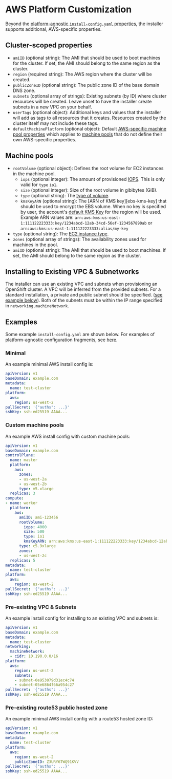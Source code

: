 # AWS Platform Customization

Beyond the [platform-agnostic `install-config.yaml` properties](../customization.md#platform-customization), the installer supports additional, AWS-specific properties.

## Cluster-scoped properties

* `amiID` (optional string): The AMI that should be used to boot machines for the cluster.
    If set, the AMI should belong to the same region as the cluster.
* `region` (required string): The AWS region where the cluster will be created.
* `publicZoneID` (optional string): The public zone ID of the base domain DNS zone.
* `subnets` (optional array of strings): Existing subnets (by ID) where cluster resources will be created.
    Leave unset to have the installer create subnets in a new VPC on your behalf.
* `userTags` (optional object): Additional keys and values that the installer will add as tags to all resources that it creates.
    Resources created by the cluster itself may not include these tags.
* `defaultMachinePlatform` (optional object): Default [AWS-specific machine pool properties](#machine-pools) which applies to [machine pools](../customization.md#machine-pools) that do not define their own AWS-specific properties.

## Machine pools

* `rootVolume` (optional object): Defines the root volume for EC2 instances in the machine pool.
    * `iops` (optional integer): The amount of provisioned [IOPS][volume-iops].
        This is only valid for `type` `io1`.
    * `size` (optional integer): Size of the root volume in gibibytes (GiB).
    * `type` (optional string):  The [type of volume][volume-type].
    * `kmsKeyARN` (optional string): The [ARN of KMS key][ebs-kms-key] that should be used to encrypt the EBS volume.
        When no key is specified by user, the account's [default KMS Key][kms-key-default] for the region will be used.
        Example ARN values are: `arn:aws:kms:us-east-1:111122223333:key/1234abcd-12ab-34cd-56ef-1234567890ab` or `arn:aws:kms:us-east-1:111122223333:alias/my-key`
* `type` (optional string): The [EC2 instance type][instance-type].
* `zones` (optional array of strings): The availability zones used for machines in the pool.
* `amiID` (optional string): The AMI that should be used to boot machines.
    If set, the AMI should belong to the same region as the cluster.

## Installing to Existing VPC & Subnetworks

The installer can use an existing VPC and subnets when provisioning an OpenShift cluster. A VPC will be inferred from the provided subnets. For a standard installation, a private and public subnet should be specified. ([see example below](#pre-existing-vpc--subnets)). Both of the subnets must be within the IP range specified in `networking.machineNetwork`. 

## Examples

Some example `install-config.yaml` are shown below.
For examples of platform-agnostic configuration fragments, see [here](../customization.md#examples).

### Minimal

An example minimal AWS install config is:

```yaml
apiVersion: v1
baseDomain: example.com
metadata:
  name: test-cluster
platform:
  aws:
    region: us-west-2
pullSecret: '{"auths": ...}'
sshKey: ssh-ed25519 AAAA...
```

### Custom machine pools

An example AWS install config with custom machine pools:

```yaml
apiVersion: v1
baseDomain: example.com
controlPlane:
  name: master
  platform:
    aws:
      zones:
      - us-west-2a
      - us-west-2b
      type: m5.xlarge
  replicas: 3
compute:
- name: worker
  platform:
    aws:
      amiID: ami-123456
      rootVolume:
        iops: 4000
        size: 500
        type: io1
        kmsKeyARN: arn:aws:kms:us-east-1:111122223333:key/1234abcd-12ab-34cd-56ef-1234567890ab
      type: c5.9xlarge
      zones:
      - us-west-2c
  replicas: 5
metadata:
  name: test-cluster
platform:
  aws:
    region: us-west-2
pullSecret: '{"auths": ...}'
sshKey: ssh-ed25519 AAAA...
```

### Pre-existing VPC & Subnets

An example install config for installing to an existing VPC and subnets is:

```yaml
apiVersion: v1
baseDomain: example.com
metadata:
  name: test-cluster
networking:
  machineNetwork:
  - cidr: 10.190.0.0/16
platform:
  aws:
    region: us-west-2
    subnets:
    - subnet-0e953079d31ec4c74
    - subnet-05e6864f66a954c27
pullSecret: '{"auths": ...}'
sshKey: ssh-ed25519 AAAA...
```

### Pre-existing route53 public hosted zone

An example minimal AWS install config with a route53 hosted zone ID:

```yaml
apiVersion: v1
baseDomain: example.com
metadata:
  name: test-cluster
platform:
  aws:
    region: us-west-2
    publicZoneID: Z3URY6TWQ91KVV
pullSecret: '{"auths": ...}'
sshKey: ssh-ed25519 AAAA...
```

[availablity-zones]: https://docs.aws.amazon.com/AWSEC2/latest/UserGuide/using-regions-availability-zones.html
[instance-type]: https://docs.aws.amazon.com/AWSEC2/latest/UserGuide/instance-types.html
[kms-key-default]: https://docs.aws.amazon.com/AWSEC2/latest/APIReference/API_GetEbsDefaultKmsKeyId.html
[kms-key]: https://docs.aws.amazon.com/AWSEC2/latest/UserGuide/EBSEncryption.html
[volume-iops]: https://docs.aws.amazon.com/AWSEC2/latest/UserGuide/ebs-io-characteristics.html
[volume-type]: https://docs.aws.amazon.com/AWSEC2/latest/UserGuide/EBSVolumeTypes.html
